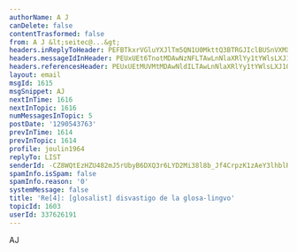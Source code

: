 ```yaml
---
authorName: A J
canDelete: false
contentTrasformed: false
from: A J &lt;seitec@...&gt;
headers.inReplyToHeader: PEFBTkxrVGluYXJlTm5QN1U0MkttQ3BTRGJIclBUSnVXMXdZMHMwWlpqSm1jekBtYWlsLmdtYWlsLmNvbT4=
headers.messageIdInHeader: PEUxUEt6TnotMDAwNzNFLTAwLnNlaXRlYy1tYWlsLXJ1QGYyNjIubWFpbC5ydT4=
headers.referencesHeader: PEUxUEtMUVMtMDAwNldILTAwLnNlaXRlYy1tYWlsLXJ1QGYxMzgubWFpbC5ydT4gPEUxUEszMkstMDAwMU5BLTAwLnNlaXRlYy1tYWlsLXJ1QGYxNzIubWFpbC5ydT4gPEFBTkxrVGluYXJlTm5QN1U0MkttQ3BTRGJIclBUSnVXMXdZMHMwWlpqSm1jekBtYWlsLmdtYWlsLmNvbT4=
layout: email
msgId: 1615
msgSnippet: AJ
nextInTime: 1616
nextInTopic: 1616
numMessagesInTopic: 5
postDate: '1290543763'
prevInTime: 1614
prevInTopic: 1614
profile: joulin1964
replyTo: LIST
senderId: -CZ8WQtEzHZU482mJ5rUbyB6DXQ3r6LYD2Mi38l8b_Jf4CrpzK1zAeY3lhblRBzgrcNB5_JfEV2YtCk
spamInfo.isSpam: false
spamInfo.reason: '0'
systemMessage: false
title: 'Re[4]: [glosalist] disvastigo de la glosa-lingvo'
topicId: 1603
userId: 337626191
---
```




AJ


